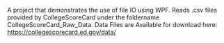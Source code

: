A project that demonstrates the use of file IO using WPF.
Reads .csv files provided by CollegeScoreCard under the foldername
CollegeScoreCard_Raw_Data. Data Files are Available for download 
here: https://collegescorecard.ed.gov/data/
